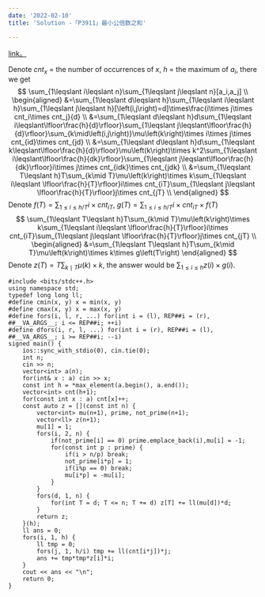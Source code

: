 ```yaml
---
date: '2022-02-10'
title: 'Solution -「P3911」最小公倍数之和'

---
```


[link。](https://www.luogu.com.cn/problem/P3911)

Denote $cnt_{x}$ = the number of occurrences of $x$, $h$ = the maximum of $a_i$, there we get
$$
\sum_{1\leqslant i\leqslant n}\sum_{1\leqslant j\leqslant n}[a_i,a_j] \\
\begin{aligned}
&=\sum_{1\leqslant d\leqslant h}\sum_{1\leqslant i\leqslant h}\sum_{1\leqslant j\leqslant h}[\left(i,j\right)=d]\times\frac{i\times j\times cnt_i\times cnt_j}{d} \\
&=\sum_{1\leqslant d\leqslant h}d\sum_{1\leqslant i\leqslant\lfloor\frac{h}{d}\rfloor}\sum_{1\leqslant j\leqslant\lfloor\frac{h}{d}\rfloor}\sum_{k\mid\left(i,j\right)}\mu\left(k\right)\times i\times j\times cnt_{id}\times cnt_{jd} \\
&=\sum_{1\leqslant d\leqslant h}d\sum_{1\leqslant k\leqslant\lfloor\frac{h}{d}\rfloor}\mu\left(k\right)\times k^2\sum_{1\leqslant i\leqslant\lfloor\frac{h}{dk}\rfloor}\sum_{1\leqslant j\leqslant\lfloor\frac{h}{dk}\rfloor}i\times j\times cnt_{idk}\times cnt_{jdk} \\
&=\sum_{1\leqslant T\leqslant h}T\sum_{k\mid T}\mu\left(k\right)\times k\sum_{1\leqslant i\leqslant \lfloor\frac{h}{T}\rfloor}i\times cnt_{iT}\sum_{1\leqslant j\leqslant \lfloor\frac{h}{T}\rfloor}j\times cnt_{jT} \\
\end{aligned}
$$
Denote $\displaystyle f(T)=\sum_{1\leqslant i\leqslant h/T}i\times cnt_{iT}$, $\displaystyle g(T)=\sum_{1\leqslant i\leqslant h/T}i\times cnt_{iT}\times f(T)$
$$
\sum_{1\leqslant T\leqslant h}T\sum_{k\mid T}\mu\left(k\right)\times k\sum_{1\leqslant i\leqslant \lfloor\frac{h}{T}\rfloor}i\times cnt_{iT}\sum_{1\leqslant j\leqslant \lfloor\frac{h}{T}\rfloor}j\times cnt_{jT} \\
\begin{aligned}
&=\sum_{1\leqslant T\leqslant h}T\sum_{k\mid T}\mu\left(k\right)\times k\times g\left(T\right)
\end{aligned}
$$
Denote $\displaystyle z(T)=T\sum_{k\mid T}\mu(k)\times k$, the answer would be $\displaystyle\sum_{1\leqslant i\leqslant h}z(i)\times g(i)$.

```cpp[class="line-numbers"]
#include <bits/stdc++.h>
using namespace std;
typedef long long ll;
#define cmin(x, y) x = min(x, y)
#define cmax(x, y) x = max(x, y)
#define fors(i, l, r, ...) for(int i = (l), REP##i = (r), ##__VA_ARGS__; i <= REP##i; ++i)
#define dfors(i, r, l, ...) for(int i = (r), REP##i = (l), ##__VA_ARGS__; i >= REP##i; --i)
signed main() {
    ios::sync_with_stdio(0), cin.tie(0);
    int n;
    cin >> n;
    vector<int> a(n);
    for(int& x : a) cin >> x;
    const int h = *max_element(a.begin(), a.end());
    vector<int> cnt(h+1);
    for(const int x : a) cnt[x]++;
    const auto z = [](const int n) {
        vector<int> mu(n+1), prime, not_prime(n+1);
        vector<ll> z(n+1);
        mu[1] = 1;
        fors(i, 2, n) {
            if(not_prime[i] == 0) prime.emplace_back(i),mu[i] = -1;
            for(const int p : prime) {
                if(i > n/p) break;
                not_prime[i*p] = 1;
                if(i%p == 0) break;
                mu[i*p] = -mu[i];
            }
        }
        fors(d, 1, n) {
            for(int T = d; T <= n; T += d) z[T] += ll(mu[d])*d;
        }
        return z;
    }(h);
    ll ans = 0;
    fors(i, 1, h) {
        ll tmp = 0;
        fors(j, 1, h/i) tmp += ll(cnt[i*j])*j;
        ans += tmp*tmp*z[i]*i;
    }
    cout << ans << "\n";
    return 0;
}
```